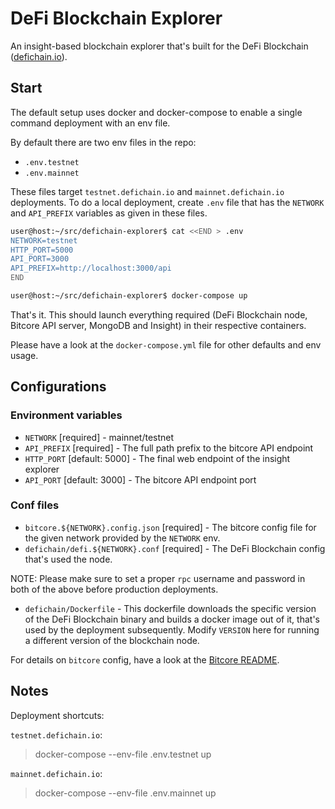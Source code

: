 # DeFi Blockchain Explorer

An insight-based blockchain explorer that's built for the DeFi Blockchain ([defichain.io](https://defichain.io)).

## Start

The default setup uses docker and docker-compose to enable a single command deployment with an env file.

By default there are two env files in the repo: 
- `.env.testnet`
- `.env.mainnet`

These files target `testnet.defichain.io` and `mainnet.defichain.io` deployments. To do a local deployment, create `.env` file that has the `NETWORK` and `API_PREFIX` variables as given in these files.

```bash
user@host:~/src/defichain-explorer$ cat <<END > .env
NETWORK=testnet
HTTP_PORT=5000
API_PORT=3000
API_PREFIX=http://localhost:3000/api
END

user@host:~/src/defichain-explorer$ docker-compose up
```

That's it. This should launch everything required (DeFi Blockchain node, Bitcore API server, MongoDB and Insight) in their respective containers.

Please have a look at the `docker-compose.yml` file for other defaults and env usage.

## Configurations

### Environment variables

- `NETWORK` [required] - mainnet/testnet
- `API_PREFIX` [required] - The full path prefix to the bitcore API endpoint
- `HTTP_PORT` [default: 5000] - The final web endpoint of the insight explorer
- `API_PORT` [default: 3000] - The bitcore API endpoint port

### Conf files

- `bitcore.${NETWORK}.config.json` [required] - The bitcore config file for the given network provided by the `NETWORK` env. 
- `defichain/defi.${NETWORK}.conf` [required] - The DeFi Blockchain config that's used the node.

NOTE: Please make sure to set a proper `rpc` username and password in both of the above before production deployments. 

- `defichain/Dockerfile` - This dockerfile downloads the specific version of the DeFi Blockchain binary and builds a docker image out of it, that's used by the deployment subsequently. Modify `VERSION` here for running a different version of the blockchain node.

For details on `bitcore` config, have a look at the [Bitcore README](./docs/Bitcore-README.md).

## Notes

Deployment shortcuts: 
 
`testnet.defichain.io`:

> docker-compose --env-file .env.testnet up

`mainnet.defichain.io`:

> docker-compose --env-file .env.mainnet up